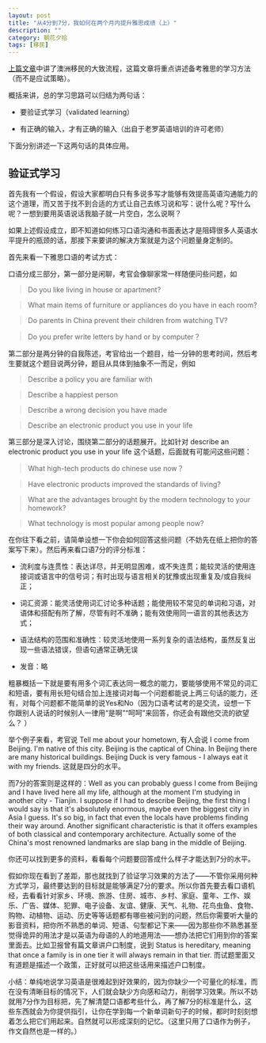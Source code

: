 ```yaml
---
layout: post
title: "从4分到7分，我如何在两个月内提升雅思成绩（上）"
description: ""
category: 朝花夕拾
tags: [移民]
---
```


[上篇文章](/2013/03/09/9-months-immigration)中讲了澳洲移民的大致流程，这篇文章将重点讲述备考雅思的学习方法（而不是应试策略）。

概括来讲，总的学习思路可以归结为两句话：

* 要验证式学习（validated learning）

* 有正确的输入，才有正确的输入（出自于老罗英语培训的许可老师）

下面分别讲述一下这两句话的具体应用。

## 验证式学习

首先我有一个假设，假设大家都明白只有多说多写才能够有效提高英语沟通能力的这个道理，而又苦于找不到合适的方式让自己去练习说和写：说什么呢？写什么呢？一想到要用英语说话我脑子就一片空白，怎么说啊？

如果上述假设成立，即不知道如何练习口语沟通和书面表达才是阻碍很多人英语水平提升的瓶颈的话，那接下来要讲的解决方案就是为这个问题量身定制的。

首先来看一下雅思口语的考试方式：

口语分成三部分，第一部分是闲聊，考官会像聊家常一样随便问些问题，如 
> Do you like living in house or apartment? 

> What main items of furniture or appliances do you have in each room? 

> Do parents in China prevent their children from watching TV? 

> Do you prefer write letters by hand or by computer？ 

第二部分是两分钟的自我陈述，考官给出一个题目，给一分钟的思考时间，然后考生要就这个题目说两分钟，题目从具体到抽象不一而足，例如 
> Describe a policy you are familiar with

> Describe a happiest person

> Describe a wrong decision you have made

> Describe an electronic product you use in your life

第三部分是深入讨论，围绕第二部分的话题展开。比如针对 describe an electronic product you use in your life 这个话题，后面就有可能问这些问题： 
> What high-tech products do chinese use now？ 

> Have electronic products improved the standards of living? 

> What are the advantages brought by the modern technology to your homework? 

> What technology is most popular among people now? 

在你往下看之前，请简单设想一下你会如何回答这些问题（不妨先在纸上把你的答案写下来）。然后再来看口语7分的评分标准：

* 流利度与连贯性：表达详尽，并无明显困难，或不失连贯；能较灵活的使用连接词或语言中的信号词；有时出现与语言相关的犹豫或出现重复及/或自我纠正；

* 词汇资源：能灵活使用词汇讨论多种话题；能使用较不常见的单词和习语，对语体和搭配有所了解，尽管有时不准确；能有效使用同一语言的其他表达方式；

* 语法结构的范围和准确性：较灵活地使用一系列复杂的语法结构，虽然反复出现一些语法错误，但语句通常正确无误

* 发音：略

粗暴概括一下就是要有用多个词汇表达同一概念的能力，要能够使用不常见的词汇和短语，要有用长短句结合加上连接词对每一个问题都能说上两三句话的能力，还有，对每个问题都不能简单的说Yes和No（因为口语考试考的是交流，设想一下你跟别人说话的时候别人一律用“是啊”“呵呵”来回答，你还会有跟他交流的欲望么？ ）

举个例子来看，考官说 Tell me about your hometown, 有人会说 I come from Beijing. I'm native of this city. Beijing is the captical of China. In Beijing there are many historical buildings. Beijing Duck is very famous - I always eat it with my friends. 这就是四分的水平。

而7分的答案则是这样的：Well as you can probably guess I come from Beijing and I have lived here all my life, although at the moment I'm studying in another city - Tianjin. I suppose if I had to describe Beijing, the first thing I would say is that it's absolutely enormous, maybe even the biggest city in Asia I guess. It's so big, in fact that even the locals have problems finding their way around. Another significant characteristic is that it offers examples of both classical and contemporary architecture. Actually some of the China's most renowned landmarks are slap bang in the middle of Beijing.

你还可以找到更多的资料，看看每个问题要回答成什么样子才能达到7分的水平。

假如你现在看到了差距，那也就找到了验证学习效果的方法了——不管你采用何种方式学习，最终要达到的目标就是能够满足7分的要求。所以你首先要去看口语机经，去看看针对家乡、环境、旅游、住房、城市、乡村、家庭、童年、工作、娱乐、广告、媒体、犯罪、电子设备、友谊、健康、天气、礼物、花鸟虫鱼、食物、购物、动植物、运动、历史等等话题都有哪些被问到的问题，然后你需要听大量的影音资料，把你所不熟悉的单词、短语、句型都记下来——因为那些你不熟悉甚至觉得诡异的用法才是以英语为母语的人的地道用法——想办法把它们用到你的答案里面去。比如卫报曾有篇文章讲户口制度，说到 Status is hereditary, meaning that once a family is in one tier it will always remain in that tier. 而试题里面又有道题是描述一个政策，正好就可以把这些话用来描述户口制度。

小结：单纯地说学习英语是很难起到好效果的，因为你缺少一个可量化的标准，而在没有清晰目标的情况下，人们就会缺少方向感和动力，削弱学习效果。所以不妨就用7分作为目标把，先了解清楚口语都考些什么，再了解7分的标准是什么，这些东西就会为你提供指引，让你在学到每一个新单词新句子的时候，都时时刻刻想着怎么把它们用起来。自然就可以形成深刻的记忆。（这里只用了口语作为例子，作文自然也是一样的。）